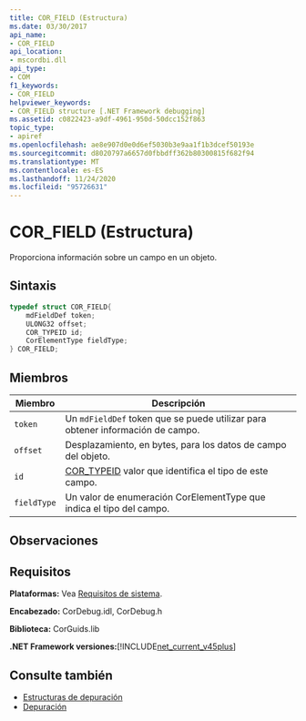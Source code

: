 ```yaml
---
title: COR_FIELD (Estructura)
ms.date: 03/30/2017
api_name:
- COR_FIELD
api_location:
- mscordbi.dll
api_type:
- COM
f1_keywords:
- COR_FIELD
helpviewer_keywords:
- COR_FIELD structure [.NET Framework debugging]
ms.assetid: c0822423-a9df-4961-950d-50dcc152f863
topic_type:
- apiref
ms.openlocfilehash: ae8e907d0e0d6ef5030b3e9aa1f1b3dcef50193e
ms.sourcegitcommit: d8020797a6657d0fbbdff362b80300815f682f94
ms.translationtype: MT
ms.contentlocale: es-ES
ms.lasthandoff: 11/24/2020
ms.locfileid: "95726631"
---
```

# <a name="cor_field-structure"></a>COR_FIELD (Estructura)

Proporciona información sobre un campo en un objeto.  
  
## <a name="syntax"></a>Sintaxis  
  
```cpp  
typedef struct COR_FIELD{  
    mdFieldDef token;  
    ULONG32 offset;  
    COR_TYPEID id;  
    CorElementType fieldType;  
} COR_FIELD;  
```  
  
## <a name="members"></a>Miembros  
  
|Miembro|Descripción|  
|------------|-----------------|  
|`token`|Un `mdFieldDef` token que se puede utilizar para obtener información de campo.|  
|`offset`|Desplazamiento, en bytes, para los datos de campo del objeto.|  
|`id`|[COR_TYPEID](cor-typeid-structure.md) valor que identifica el tipo de este campo.|  
|`fieldType`|Un valor de enumeración CorElementType que indica el tipo del campo.|  
  
## <a name="remarks"></a>Observaciones  
  
## <a name="requirements"></a>Requisitos  

 **Plataformas:** Vea [Requisitos de sistema](../../get-started/system-requirements.md).  
  
 **Encabezado:** CorDebug.idl, CorDebug.h  
  
 **Biblioteca:** CorGuids.lib  
  
 **.NET Framework versiones:**[!INCLUDE[net_current_v45plus](../../../../includes/net-current-v45plus-md.md)]  
  
## <a name="see-also"></a>Consulte también

- [Estructuras de depuración](debugging-structures.md)
- [Depuración](index.md)
